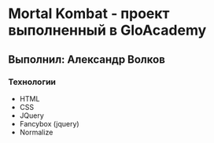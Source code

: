 # Mortal Kombat - проект выполненный в GloAcademy
## Выполнил: Александр Волков
### Технологии
- HTML
- CSS
- JQuery
- Fancybox (jquery)
- Normalize
